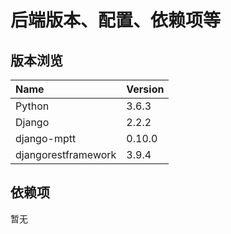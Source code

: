 # 后端版本、配置、依赖项等

## 版本浏览

|Name                   |Version    |
|:-                     |:-         |
|Python                 |3.6.3      |
|Django                 |2.2.2      |
|django-mptt            |0.10.0     |
|djangorestframework    |3.9.4      |

## 依赖项

暂无
